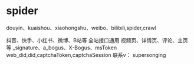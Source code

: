 # spider
douyin、kuaishou、xiaohongshu、weibo、bilibili,spider,crawl

抖音、快手、小红书、微博、B站等 全站接口通用
视频页、详情页、评论、主页等
_signature、a_bogus、X-Bogus、msToken
web_did,did,captchaToken,captchaSession
联系v： supersonging
